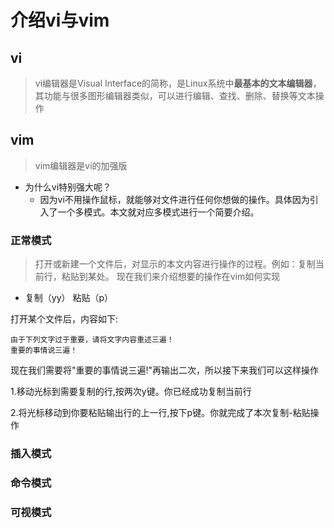 # 介绍vi与vim

## vi

> vi编辑器是Visual Interface的简称，是Linux系统中**最基本的文本编辑器**，其功能与很多图形编辑器类似，可以进行编辑、查找、删除、替换等文本操作

## vim

> vim编辑器是vi的加强版

- 为什么vi特别强大呢？
    - 因为vi不用操作鼠标，就能够对文件进行任何你想做的操作。具体因为引入了一个多模式。本文就对应多模式进行一个简要介绍。


### 正常模式
> 打开或新建一个文件后，对显示的本文内容进行操作的过程。例如：复制当前行，粘贴到某处。
现在我们来介绍想要的操作在vim如何实现
- 复制（yy） 粘贴（p）

打开某个文件后，内容如下:
```
由于下列文字过于重要，请将文字内容重述三遍！
重要的事情说三遍！
```
现在我们需要将"重要的事情说三遍!"再输出二次，所以接下来我们可以这样操作

1.移动光标到需要复制的行,按两次y键。你已经成功复制当前行

2.将光标移动到你要粘贴输出行的上一行,按下p键。你就完成了本次复制-粘贴操作

### 插入模式
### 命令模式
### 可视模式